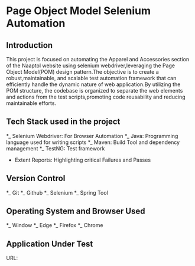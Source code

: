 # Page Object Model Selenium Automation
## Introduction
This project is focused on automating the Apparel and Accessories section of the Naaptol website using selenium webdriver,leveraging the Page Object Model(POM) design pattern.The objective is to create a robust,maintainable, and scalable test automation framework that can efficiently handle the dynamic nature of web application.By utilizing the POM structure, the codebase is organized to separate the web elements and actions from the test scripts,promoting code reusability and reducing maintainable efforts.
## Tech Stack used in the project
*_ Selenium Webdriver: For Browser Automation
*_ Java: Programming language used for writing scripts
*_ Maven: Build Tool and dependency management
*_ TestNG: Test framework
* Extent Reports: Highlighting critical Failures and Passes
## Version Control
*_ Git
*_ Github
*_ Selenium
*_ Spring Tool
## Operating System and Browser Used
*_ Window
*_ Edge
*_ Firefox
*_ Chrome
## Application Under Test
URL: 

